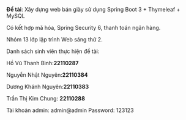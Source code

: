 **Đề tài**: Xây dựng web bán giày sử dụng Spring Boot 3 + Thymeleaf + MySQL

Có kết hợp mă hóa, Spring Security 6, thanh toán ngân hàng.

Nhóm 13 lớp lập trình Web sáng thứ 2.

Danh sách sinh viên thực hiện đề tài:

Hồ Vũ Thanh Bình:**22110287**

Nguyễn Nhật Nguyên:**22110384**

Dương Khánh Nguyên:**22110383**

Trần Thị Kim Chung: **22110288**

Tài khoản admin: admin@admin
Password: 123123
